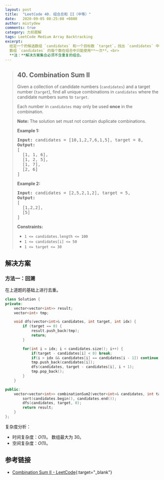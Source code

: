 ```yaml
---
layout: post
title:  "LeetCode 40. 组合总和 II（中等）"
date:   2020-09-05 08:25:08 +0800
author: mistydew
comments: true
category: 力扣题解
tags: LeetCode Medium Array Backtracking
excerpt:
  给定一个的候选数组 `candidates` 和一个目标数 `target`，找出 `candidates` 中所有使数字和为 `target` 的组合。<br>
  数组 `candidates` 的每个数在组合中只能使用**一次**。<br>
  **注：**解决方案集合必须不含重复的组合。
---
```

> ## 40. Combination Sum II
> 
> Given a collection of candidate numbers (`candidates`) and a target number
> (`target`), find all unique combinations in `candidates` where the candidate
> numbers sums to `target`.
> 
> Each number in `candidates` may only be used **once** in the combination.
> 
> **Note:** The solution set must not contain duplicate combinations.
> 
> **Example 1:**
> 
> <pre>
> <strong>Input:</strong> candidates = [10,1,2,7,6,1,5], target = 8,
> <strong>Output:</strong>
> [
>   [1, 1, 6],
>   [1, 2, 5],
>   [1, 7],
>   [2, 6]
> ]
> </pre>
> 
> **Example 2:**
> 
> <pre>
> <strong>Input:</strong> candidates = [2,5,2,1,2], target = 5,
> <strong>Output:</strong>
> [
>   [1,2,2],
>   [5]
> ]
> </pre>
> 
> **Constraints:**
> 
> * `1 <= candidates.length <= 100`
> * `1 <= candidates[i] <= 50`
> * `1 <= target <= 30`

## 解决方案

### 方法一：回溯

在上道题的基础上进行去重。

```cpp
class Solution {
private:
    vector<vector<int>> result;
    vector<int> tmp;

    void dfs(vector<int>& candidates, int target, int idx) {
        if (target == 0) {
            result.push_back(tmp);
            return;
        }

        for(int i = idx; i < candidates.size(); i++) {
            if(target - candidates[i] < 0) break;
            if(i > idx && candidates[i] == candidates[i - 1]) continue;
            tmp.push_back(candidates[i]);
            dfs(candidates, target - candidates[i], i + 1);
            tmp.pop_back();
        }
    }

public:
    vector<vector<int>> combinationSum2(vector<int>& candidates, int target) {
        sort(candidates.begin(), candidates.end());
        dfs(candidates, target, 0);
        return result;
    }
};
```

复杂度分析：
* 时间复杂度：*O*(1)。
  数组最大为 30。
* 空间复杂度：*O*(1)。

## 参考链接

* [Combination Sum II - LeetCode](https://leetcode.com/problems/combination-sum-ii/){:target="_blank"}
